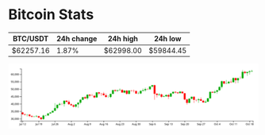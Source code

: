 # Bitcoin Stats

BTC/USDT|24h change|24h high|24h low|
|---|---|---|---|
|$62257.16|1.87%|$62998.00|$59844.45|

<img src="./chart.svg">
